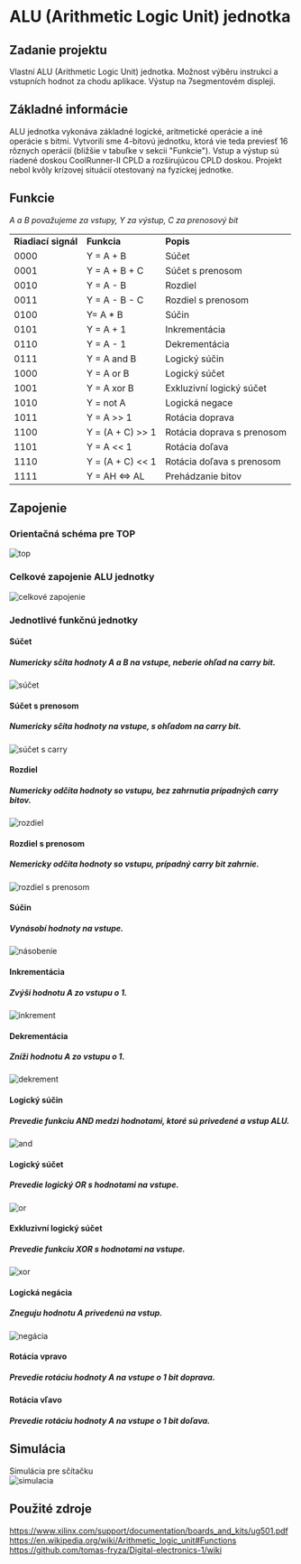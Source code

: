 # ALU (Arithmetic Logic Unit) jednotka

## Zadanie projektu
Vlastní ALU (Arithmetic Logic Unit) jednotka. Možnost výběru instrukcí a vstupních hodnot za chodu aplikace. Výstup na 7segmentovém displeji.

## Základné informácie
ALU jednotka vykonáva základné logické, aritmetické operácie a iné operácie s bitmi. Vytvorili sme 4-bitovú jednotku, ktorá vie teda previesť 16 rôznych operácií (bližšie v tabuľke v sekcii "Funkcie"). Vstup a výstup sú riadené doskou CoolRunner-II CPLD a rozširujúcou CPLD doskou. Projekt nebol kvôly krízovej situácií otestovaný na fyzickej jednotke.

## Funkcie
*A a B považujeme za vstupy, Y za výstup, C za prenosový bit*
<table>
<tr><td><b>Riadiací signál</b></td><td><b>Funkcia</b></td><td><b>Popis</b></td></tr>
<tr><td> 0000 </td><td> Y = A + B </td><td> Súčet </td></tr>
<tr><td> 0001 </td><td> Y = A + B + C </td><td> Súčet s prenosom </td></tr>
<tr><td> 0010 </td><td> Y = A - B </td><td> Rozdiel </td></tr>
<tr><td> 0011 </td><td> Y = A - B - C </td><td> Rozdiel s prenosom </td></tr>
<tr><td> 0100 </td><td> Y= A * B </td><td> Súčin </td></tr>
<tr><td> 0101 </td><td> Y = A + 1 </td><td> Inkrementácia </d></tr>
<tr><td> 0110 </td><td> Y = A - 1 </td><td> Dekrementácia </td></tr>
<tr><td> 0111</td><td> Y = A and B </td><td> Logický súčin </td></tr>
<tr><td> 1000 </td><td> Y = A or B  </td><td> Logický súčet</td></tr>
<tr><td> 1001</td><td> Y = A xor B </td><td> Exkluzivní logický súčet</td></tr>
<tr><td> 1010 </td><td> Y = not A </td><td> Logická negace </td></tr>
<tr><td> 1011 </td><td> Y = A >> 1 </td><td> Rotácia doprava </td></tr>
<tr><td> 1100 </td><td> Y = (A + C) >> 1 </td><td> Rotácia doprava s prenosom</td></tr>
<tr><td> 1101</td><td> Y = A << 1 </td><td> Rotácia doľava </td></tr>
<tr><td> 1110 </td><td> Y = (A + C) << 1 </td><td> Rotácia doľava  s prenosom</td></tr>
<tr><td> 1111 </td><td> Y = AH <=> AL</td><td> Prehádzanie bitov </td></tr>
</table>

## Zapojenie
### Orientačná schéma pre TOP
![top](https://github.com/akostelanska/Digital-electronics-1/blob/master/Project/Images/TOP_level.PNG)
### Celkové zapojenie ALU jednotky
![celkové zapojenie](https://github.com/akostelanska/Digital-electronics-1/blob/master/Project/Images/sch%C3%A9ma.jpg)

### Jednotlivé funkčnú jednotky

#### Súčet
##### Numericky sčíta hodnoty A a B na vstupe, neberie ohľad na carry bit.
![súčet](https://github.com/akostelanska/Digital-electronics-1/blob/master/Project/Images/scitanie.PNG)
#### Súčet s prenosom
##### Numericky sčíta hodnoty na vstupe, s ohľadom na carry bit. <br>
![súčet s carry](https://github.com/akostelanska/Digital-electronics-1/blob/master/Project/Images/scitanie%2Bcarry.PNG)
#### Rozdiel
##### Numericky odčíta hodnoty so vstupu, bez zahrnutia prípadných carry bitov. <br>
![rozdiel](https://github.com/akostelanska/Digital-electronics-1/blob/master/Project/Images/odcitanie.PNG)
#### Rozdiel s prenosom
##### Nemericky odčíta hodnoty so vstupu, prípadný carry bit zahrnie. <br>
![rozdiel s prenosom](https://github.com/akostelanska/Digital-electronics-1/blob/master/Project/Images/odcitanie%2Bcarry.PNG)
#### Súčin
##### Vynásobí hodnoty na vstupe. <br>
![násobenie](https://github.com/akostelanska/Digital-electronics-1/blob/master/Project/Images/nasobenie.PNG)
#### Inkrementácia
##### Zvýši hodnotu A zo vstupu o 1. <br>
![inkrement](https://github.com/akostelanska/Digital-electronics-1/blob/master/Project/Images/increment.PNG)
#### Dekrementácia
##### Zníži hodnotu A zo vstupu o 1. <br>
![dekrement](https://github.com/akostelanska/Digital-electronics-1/blob/master/Project/Images/dekrement.PNG)
#### Logický súčin
##### Prevedie funkciu AND medzi hodnotami, ktoré sú privedené a vstup ALU. <br>
![and](https://github.com/akostelanska/Digital-electronics-1/blob/master/Project/Images/and.PNG)
#### Logický súčet
##### Prevedie logický OR s hodnotami na vstupe. <br>
![or](https://github.com/akostelanska/Digital-electronics-1/blob/master/Project/Images/or.PNG)
#### Exkluzivní logický súčet
##### Prevedie funkciu XOR s hodnotami na vstupe. <br>
![xor](https://github.com/akostelanska/Digital-electronics-1/blob/master/Project/Images/xor.PNG)
#### Logická negácia
##### Zneguju hodnotu A privedenú na vstup. 
![negácia](https://github.com/akostelanska/Digital-electronics-1/blob/master/Project/Images/negacia.PNG)
#### Rotácia vpravo
##### Prevedie rotáciu hodnoty A na vstupe o 1 bit doprava. 
#### Rotácia vľavo
##### Prevedie rotáciu hodnoty A na vstupe o 1 bit doľava.


## Simulácia
Simulácia pre sčítačku <br>
![simulacia](https://github.com/akostelanska/Digital-electronics-1/blob/master/Project/Images/ADDER_simulation.PNG)

## Použité zdroje
https://www.xilinx.com/support/documentation/boards_and_kits/ug501.pdf <br>
https://en.wikipedia.org/wiki/Arithmetic_logic_unit#Functions <br>
https://github.com/tomas-fryza/Digital-electronics-1/wiki
